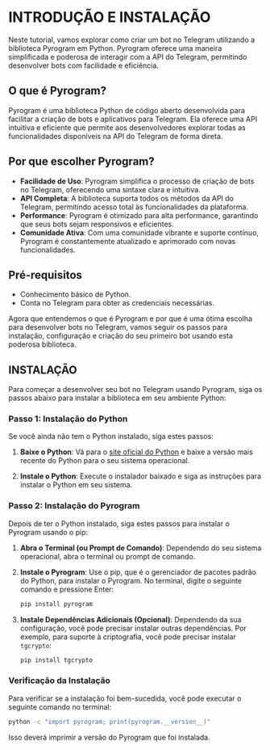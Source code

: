 # INTRODUÇÃO E INSTALAÇÃO
Neste tutorial, vamos explorar como criar um bot no Telegram utilizando a biblioteca Pyrogram em Python. Pyrogram oferece uma maneira simplificada e poderosa de interagir com a API do Telegram, permitindo desenvolver bots com facilidade e eficiência.

## O que é Pyrogram?
Pyrogram é uma biblioteca Python de código aberto desenvolvida para facilitar a criação de bots e aplicativos para Telegram. Ela oferece uma API intuitiva e eficiente que permite aos desenvolvedores explorar todas as funcionalidades disponíveis na API do Telegram de forma direta.

## Por que escolher Pyrogram?
- **Facilidade de Uso**: Pyrogram simplifica o processo de criação de bots no Telegram, oferecendo uma sintaxe clara e intuitiva.
- **API Completa**: A biblioteca suporta todos os métodos da API do Telegram, permitindo acesso total às funcionalidades da plataforma.
- **Performance**: Pyrogram é otimizado para alta performance, garantindo que seus bots sejam responsivos e eficientes.
- **Comunidade Ativa**: Com uma comunidade vibrante e suporte contínuo, Pyrogram é constantemente atualizado e aprimorado com novas funcionalidades.

## Pré-requisitos
- Conhecimento básico de Python.
- Conta no Telegram para obter as credenciais necessárias.

Agora que entendemos o que é Pyrogram e por que é uma ótima escolha para desenvolver bots no Telegram, vamos seguir os passos para instalação, configuração e criação do seu primeiro bot usando esta poderosa biblioteca.

## INSTALAÇÃO
Para começar a desenvolver seu bot no Telegram usando Pyrogram, siga os passos abaixo para instalar a biblioteca em seu ambiente Python:

### Passo 1: Instalação do Python
Se você ainda não tem o Python instalado, siga estes passos:

1. **Baixe o Python**: Vá para o [site oficial do Python](https://www.python.org/downloads/) e baixe a versão mais recente do Python para o seu sistema operacional.
   
2. **Instale o Python**: Execute o instalador baixado e siga as instruções para instalar o Python em seu sistema.

### Passo 2: Instalação do Pyrogram
Depois de ter o Python instalado, siga estes passos para instalar o Pyrogram usando o pip:

1. **Abra o Terminal (ou Prompt de Comando)**: Dependendo do seu sistema operacional, abra o terminal ou prompt de comando.

2. **Instale o Pyrogram**: Use o pip, que é o gerenciador de pacotes padrão do Python, para instalar o Pyrogram. No terminal, digite o seguinte comando e pressione Enter:
   ```bash
   pip install pyrogram
   ```

3. **Instale Dependências Adicionais (Opcional)**: Dependendo da sua configuração, você pode precisar instalar outras dependências. Por exemplo, para suporte à criptografia, você pode precisar instalar `tgcrypto`:
   ```bash
   pip install tgcrypto
   ```

### Verificação da Instalação
Para verificar se a instalação foi bem-sucedida, você pode executar o seguinte comando no terminal:

```bash
python -c "import pyrogram; print(pyrogram.__version__)"
```

Isso deverá imprimir a versão do Pyrogram que foi instalada.



